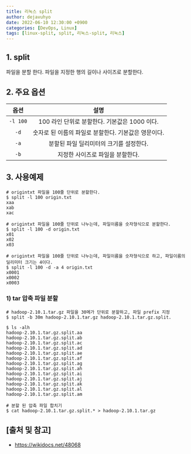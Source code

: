 ```yaml
---
title: 리눅스 split
author: dejavuhyo
date: 2022-06-10 12:30:00 +0900
categories: [DevOps, Linux]
tags: [linux-split, split, 리눅스-split, 리눅스]
---
```


## 1. split
파일을 분할 한다. 파일을 지정한 행의 길이나 사이즈로 분할한다.

## 2. 주요 옵션

| 옵션 | 설명 |
|:---:|:---:|
| `-l 100` | 100 라인 단위로 분할한다. 기본값은 1000 이다. |
| `-d` | 숫자로 된 이름의 파일로 분할한다. 기본값은 영문이다. |
| `-a` | 분할된 파일 딜리미터의 크기를 설정한다. |
| `-b` | 지정한 사이즈로 파일을 분할한다. |

## 3. 사용예제

```shell
# origintxt 파일을 100줄 단위로 분할한다.
$ split -l 100 origin.txt
xaa
xab
xac

# origintxt 파일을 100줄 단위로 나누는데, 파일이름을 숫자형식으로 분할한다.
$ split -l 100 -d origin.txt
x01
x02
x03

# origintxt 파일을 100줄 단위로 나누는데, 파일이름을 숫자형식으로 하고, 파일이름의 딜리미터 크기는 4이다.
$ split -l 100 -d -a 4 origin.txt
x0001
x0002
x0003
```

### 1) tar 압축 파일 분할

```shell
# hadoop-2.10.1.tar.gz 파일을 30메가 단위로 분할하고, 파일 prefix 지정
$ split -b 30m hadoop-2.10.1.tar.gz hadoop-2.10.1.tar.gz.split.

$ ls -alh
hadoop-2.10.1.tar.gz.split.aa
hadoop-2.10.1.tar.gz.split.ab
hadoop-2.10.1.tar.gz.split.ac
hadoop-2.10.1.tar.gz.split.ad
hadoop-2.10.1.tar.gz.split.ae
hadoop-2.10.1.tar.gz.split.af
hadoop-2.10.1.tar.gz.split.ag
hadoop-2.10.1.tar.gz.split.ah
hadoop-2.10.1.tar.gz.split.ai
hadoop-2.10.1.tar.gz.split.aj
hadoop-2.10.1.tar.gz.split.ak
hadoop-2.10.1.tar.gz.split.al
hadoop-2.10.1.tar.gz.split.am

# 분할 된 압축 파일 합치기
$ cat hadoop-2.10.1.tar.gz.split.* > hadoop-2.10.1.tar.gz
```

## [출처 및 참고]
* <https://wikidocs.net/48068>
